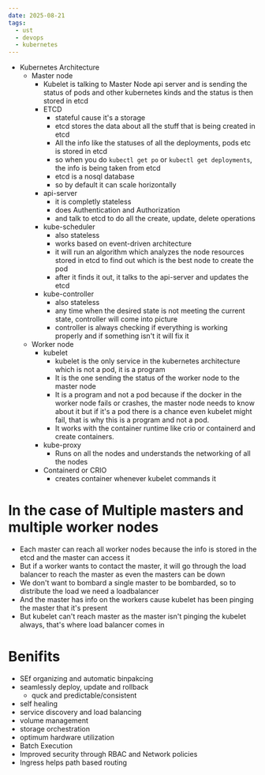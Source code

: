 ```yaml
---
date: 2025-08-21
tags:
  - ust
  - devops
  - kubernetes
---
```


- Kubernetes Architecture 
  - Master node
    - Kubelet is talking to Master Node api server and is sending the status of pods and other kubernetes kinds and the status is then stored in etcd 
    - ETCD 
      - stateful cause it's a storage
      - etcd stores the data about all the stuff that is being created in etcd
      - All the info like the statuses of all the deployments, pods etc is stored in etcd 
      - so when you do `kubectl get po` or `kubectl get deployments`, the info is being taken from etcd 
      - etcd is a nosql database 
      - so by default it can scale horizontally 
    - api-server
      - it is completly stateless 
      - does Authentication and Authorization 
      - and talk to etcd to do all the create, update, delete operations 
    - kube-scheduler 
      - also stateless
      - works based on event-driven architecture 
      - it will run an algorithm which analyzes the node resources stored in etcd to find out which is the best node to create the pod
      - after it finds it out, it talks to the api-server and updates the etcd
    - kube-controller 
      - also stateless
      - any time when the desired state is not meeting the current state, controller will come into picture 
      - controller is always checking if everything is working properly and if something isn't it will fix it 
  - Worker node 
    - kubelet 
      - kubelet is the only service in the kubernetes architecture which is not a pod, it is a program 
      - It is the one sending the status of the worker node to the master node 
      - It is a program and not a pod because if the docker in the worker node fails or crashes, the master node needs to know about it but if it's a pod there is a chance even kubelet might fail, that is why this is a program and not a pod. 
      - It works with the container runtime like crio or containerd and create containers. 
    - kube-proxy
      - Runs on all the nodes and understands the networking of all the nodes
    - Containerd or CRIO 
      - creates container whenever kubelet commands it 

# In the case of Multiple masters and multiple worker nodes

- Each master can reach all worker nodes because the info is stored in the etcd and the master can access it 
- But if a worker wants to contact the master, it will go through the load balancer to reach the master as even the masters can be down 
- We don't want to bombard a single master to be bombarded, so to distribute the load we need a loadbalancer 
- And the master has info on the workers cause kubelet has been pinging the master that it's present 
- But kubelet can't reach master as the master isn't pinging the kubelet always, that's where load balancer comes in 

# Benifits 

- SEf organizing and automatic binpakcing 
- seamlessly deploy, update and rollback 
  - quck and predictable/consistent
- self healing
- service discovery and load balancing 
- volume management 
- storage orchestration 
- optimum hardware utilization 
- Batch Execution 
- Improved security through RBAC and Network policies 
- Ingress helps path based routing 
